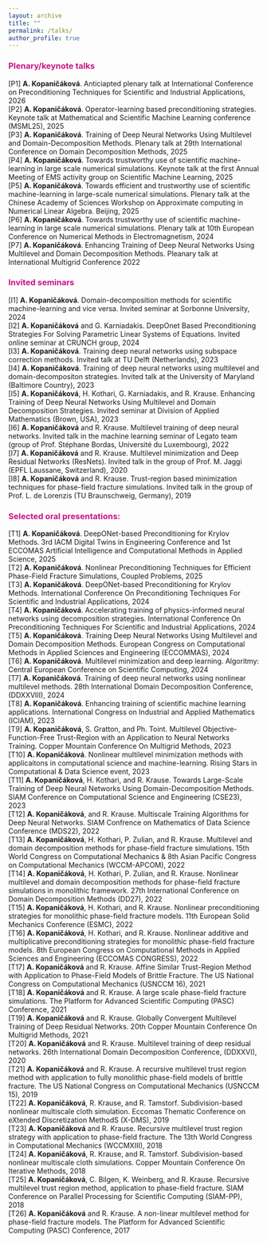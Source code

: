 ```yaml
---
layout: archive
title: ""
permalink: /talks/
author_profile: true
---
```



### <span style="color:rgb(199, 21, 133)">Plenary/keynote talks</span>
[P1] **A. Kopaničáková**. Anticiapted plenary talk at International Conference on Preconditioning Techniques for Scientific and Industrial Applications, 2026<br />
[P2] **A. Kopaničáková**. Operator-learning based preconditioning strategies. Keynote talk at Mathematical and Scientific Machine Learning conference (MSML25), 2025<br />
[P3] **A. Kopaničáková**. Training of Deep Neural Networks Using Multilevel and Domain-Decomposition Methods. Plenary talk at 29th International Conference on Domain Decomposition Methods, 2025<br />
[P4] **A. Kopaničáková**. Towards trustworthy use of scientific machine-learning in large scale numerical simulations. Keynote talk at the first Annual Meeting of EMS activity group on Scientific Machine Learning, 2025<br />
[P5] **A. Kopaničáková**. Towards efficient and trustworthy use of scientific machine-learning in
large-scale numerical simulations. Plenary talk at the Chinese Academy of Sciences Workshop on Approximate computing in Numerical Linear Algebra. Beijing, 2025<br />
[P6] **A. Kopaničáková**. Towards trustworthy use of scientific machine-learning in large scale numerical simulations. Plenary talk at 10th European Conference on Numerical Methods in Electromagnetism, 2024<br />
[P7] **A. Kopaničáková**. Enhancing Training of Deep Neural Networks Using Multilevel and Domain Decomposition Methods. Pleanary talk at International Multigrid Conference 2022<br />




### <span style="color:rgb(199, 21, 133)">Invited seminars</span>
[I1] **A. Kopaničáková**. Domain-decomposition methods for scientific machine-learning and vice versa. Invited seminar at Sorbonne University, 2024<br /> 
[I2] **A. Kopaničáková** and G. Karniadakis. DeepOnet Based Preconditioning Strategies For Solving Parametric Linear Systems of Equations. Invited online seminar at CRUNCH group, 2024<br /> 
[I3] **A. Kopaničáková**. Training deep neural networks using subspace correction methods. Invited talk at TU Delft (Netherlands), 2023<br />
[I4] **A. Kopaničáková**. Training of deep neural networks using multilevel and domain-decompositon strategies. Invited talk at the University of Maryland (Baltimore Country), 2023<br />
[I5] **A. Kopaničáková**, H. Kothari, G. Karniadakis, and R. Krause. Enhancing Training of Deep Neural Networks Using Multilevel and Domain Decomposition Strategies. Invited seminar at Division of Applied Mathematics (Brown, USA), 2023<br />
[I6] **A. Kopaničáková** and R. Krause. Multilevel training of deep neural networks. Invited talk in the machine learning seminar of Legato team (group of Prof. Stéphane Bordas, Université du Luxembourg), 2022<br />
[I7] **A. Kopaničáková** and R. Krause. Multilevel minimization and Deep Residual Networks (ResNets). Invited talk in the group of Prof. M. Jaggi (EPFL Laussane, Switzerland), 2020<br />
[I8] **A. Kopaničáková** and R. Krause. Trust-region based minimization techniques for phase-field fracture simulations. Invited talk in the group of Prof. L. de Lorenzis (TU Braunschweig, Germany), 2019<br />





### <span style="color:rgb(199, 21, 133)">Selected oral presentations:</span>
[T1] **A. Kopaničáková**. DeepONet-based Preconditioning for Krylov Methods. 3rd IACM Digital Twins in Engineering Conference and 1st ECCOMAS Artificial Intelligence and Computational Methods in Applied Science, 2025<br />
[T2] **A. Kopaničáková**. Nonlinear Preconditioning Techniques for Efficient Phase-Field Fracture Simulations, Coupled Problems, 2025<br />
[T3] **A. Kopaničáková**. DeepONet-based Preconditioning for Krylov Methods. International Conference On Preconditioning Techniques For Scientific and Industrial Applications, 2024<br />
[T4] **A. Kopaničáková**. Accelerating training of physics-informed neural networks using decomposition strategies. International Conference On Preconditioning Techniques For Scientific and Industrial Applications, 2024<br />
[T5] **A. Kopaničáková**. Training Deep Neural Networks Using Multilevel and Domain Decomposition Methods. European Congress on Computational Methods in Applied Sciences and Engineering (ECCOMMAS), 2024<br />
[T6] **A. Kopaničáková**. Multilevel minimization and deep learning. Algoritmy: Central European Conference on Scientific Computing, 2024<br />
[T7] **A. Kopaničáková**. Training of deep neural networks using nonlinear multilevel methods. 28th International Domain Decomposition Conference, (DDXXVIII), 2024<br />
[T8] **A. Kopaničáková**. Enhancing training of scientific machine learning applications. International Congress on Industrial and Applied Mathematics (ICIAM), 2023<br />
[T9] **A. Kopaničáková**, S. Gratton, and Ph. Toint. Multilevel Objective-Function-Free Trust-Region with an Application to Neural Networks Training. Copper Mountain Conference On Multigrid Methods, 2023<br />
[T10] **A. Kopaničáková**. Nonlinear multilevel minimization methods with applicaitons in computational science and machine-learning. Rising Stars in Computational & Data Science event, 2023<br />
[T11] **A. Kopaničáková**, H. Kothari, and R. Krause. Towards Large-Scale Training of Deep Neural Networks Using Domain-Decomposition Methods. SIAM Conference on Computational Science and Engineering  (CSE23), 2023<br />
[T12] **A. Kopaničáková**, and R. Krause. Multiscale Training Algorithms for Deep Neural Networks. SIAM Confrence on Mathematics of Data Science Conference (MDS22), 2022<br />
[T13] **A. Kopaničáková**, H. Kothari, P. Zulian, and R. Krause. Multilevel and domain decomposition methods for phase-field fracture simulations. 15th World Congress on Computational Mechanics & 8th Asian Pacific Congress on Computational Mechanics (WCCM-APCOM), 2022<br />
[T14] **A. Kopaničáková**, H. Kothari, P. Zulian, and R. Krause. Nonlinear multilevel and domain decomposition methods for phase-field fracture simulations in monolithic framework. 27th International Conference on Domain Decomposition Methods (DD27), 2022<br />
[T15] **A. Kopaničáková**, H. Kothari, and R. Krause. Nonlinear preconditioning strategies for monolithic phase-field fracture models. 11th European Solid Mechanics Conference (ESMC), 2022<br />
[T16] **A. Kopaničáková**, H. Kothari, and R. Krause. Nonlinear additive and multiplicative preconditioning strategies for monolithic phase-field fracture models. 8th European Congress on Computational Methods in Applied Sciences and Engineering (ECCOMAS CONGRESS), 2022<br />
[T17] **A. Kopaničáková** and R. Krause. Affine Similar Trust-Region Method with Application to Phase-Field Models of Brittle Fracture. The US National Congress on Computational Mechanics (USNCCM 16), 2021<br />
[T18] **A. Kopaničáková** and R. Krause. A large scale phase-field fracture simulations. The Platform for Advanced Scientific Computing (PASC) Conference, 2021<br />
[T19] **A. Kopaničáková** and R. Krause. Globally Convergent Multilevel Training of Deep Residual Networks. 20th Copper Mountain Conference On Multigrid Methods, 2021<br />
[T20] **A. Kopaničáková** and R. Krause. Multilevel training of deep residual networks. 26th International Domain Decomposition Conference, (DDXXVI), 2020<br />
[T21] **A. Kopaničáková** and R. Krause. A recursive multilevel trust region method with application to fully monolithic phase-field models of brittle fracture. The US National Congress on Computational Mechanics (USNCCM 15), 2019<br />
[T22] **A. Kopaničáková**, R. Krause, and R. Tamstorf. Subdivision-based nonlinear multiscale cloth simulation. Eccomas Thematic Conference on eXtended Discretization MethodS (X-DMS), 2019<br />
[T23] **A. Kopaničáková** and R. Krause. Recursive multilevel trust region strategy with application to phase-field fracture. The 13th World Congress in Computational Mechanics (WCCMXIII), 2018<br />
[T24] **A. Kopaničáková**, R. Krause, and R. Tamstorf. Subdivision-based nonlinear multiscale cloth simulations. Copper Mountain Conference On Iterative Methods, 2018<br />
[T25] **A. Kopaničáková**, C. Bilgen, K. Weinberg, and R. Krause. Recursive multilevel trust region method, application to phase-field fracture. SIAM Conference on Parallel Processing for Scientific Computing (SIAM-PP), 2018<br />
[T26] **A. Kopaničáková** and R. Krause. A non-linear multilevel method for phase-field fracture models. The Platform for Advanced Scientific Computing (PASC) Conference, 2017<br />
